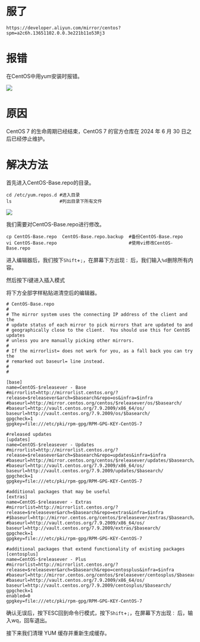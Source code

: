 # 服了
```
https://developer.aliyun.com/mirror/centos?spm=a2c6h.13651102.0.0.3e221b11o53Rj3
```
# 报错

在CentOS中用yum安装时报错。

![](https://cdn.nlark.com/yuque/0/2024/png/32714118/1734405690162-f0f4eff7-98d4-453c-8005-6bc9ee5b438e.png)

# 原因

CentOS 7 的生命周期已经结束，CentOS 7 的官方仓库在 2024 年 6 月 30 日之后已经停止维护。

# 解决方法

首先进入CentOS-Base.repo的目录。

```
cd /etc/yum.repos.d #进入目录
ls                  #列出目录下所有文件
```

![](https://cdn.nlark.com/yuque/0/2024/png/32714118/1734406082956-a4873bc7-af28-47e4-8d81-691a1fa0792e.png)

我们需要对CentOS-Base.repo进行修改。

```
cp CentOS-Base.repo  CentOS-Base.repo.backup  #备份CentOS-Base.repo
vi CentOS-Base.repo                           #使用vi修改CentOS-Base.repo
```

进入编辑器后，我们按下`Shift`+`;`，在屏幕下方出现`：` 后，我们输入`%d`删除所有内容。

然后按下i键进入插入模式

将下方全部字样粘贴进清空后的编辑器。

```
# CentOS-Base.repo
#
# The mirror system uses the connecting IP address of the client and the
# update status of each mirror to pick mirrors that are updated to and
# geographically close to the client.  You should use this for CentOS updates
# unless you are manually picking other mirrors.
#
# If the mirrorlist= does not work for you, as a fall back you can try the 
# remarked out baseurl= line instead.
#
#
 
[base]
name=CentOS-$releasever - Base
#mirrorlist=http://mirrorlist.centos.org/?release=$releasever&arch=$basearch&repo=os&infra=$infra
#baseurl=http://mirror.centos.org/centos/$releasever/os/$basearch/
#baseurl=http://vault.centos.org/7.9.2009/x86_64/os/
baseurl=http://vault.centos.org/7.9.2009/os/$basearch/
gpgcheck=1
gpgkey=file:///etc/pki/rpm-gpg/RPM-GPG-KEY-CentOS-7
 
#released updates 
[updates]
name=CentOS-$releasever - Updates
#mirrorlist=http://mirrorlist.centos.org/?release=$releasever&arch=$basearch&repo=updates&infra=$infra
#baseurl=http://mirror.centos.org/centos/$releasever/updates/$basearch/
#baseurl=http://vault.centos.org/7.9.2009/x86_64/os/
baseurl=http://vault.centos.org/7.9.2009/updates/$basearch/
gpgcheck=1
gpgkey=file:///etc/pki/rpm-gpg/RPM-GPG-KEY-CentOS-7
 
#additional packages that may be useful
[extras]
name=CentOS-$releasever - Extras
#mirrorlist=http://mirrorlist.centos.org/?release=$releasever&arch=$basearch&repo=extras&infra=$infra
#$baseurl=http://mirror.centos.org/centos/$releasever/extras/$basearch/
#baseurl=http://vault.centos.org/7.9.2009/x86_64/os/
baseurl=http://vault.centos.org/7.9.2009/extras/$basearch/
gpgcheck=1
gpgkey=file:///etc/pki/rpm-gpg/RPM-GPG-KEY-CentOS-7
 
#additional packages that extend functionality of existing packages
[centosplus]
name=CentOS-$releasever - Plus
#mirrorlist=http://mirrorlist.centos.org/?release=$releasever&arch=$basearch&repo=centosplus&infra=$infra
#baseurl=http://mirror.centos.org/centos/$releasever/centosplus/$basearch/
#baseurl=http://vault.centos.org/7.9.2009/x86_64/os/
baseurl=http://vault.centos.org/7.9.2009/centosplus/$basearch/
gpgcheck=1
enabled=0
gpgkey=file:///etc/pki/rpm-gpg/RPM-GPG-KEY-CentOS-7
```

确认无误后，按下ESC回到命令行模式，按下`Shift`+`;`，在屏幕下方出现`：` 后，输入wq，回车退出。

接下来我们清理 YUM 缓存并重新生成缓存。